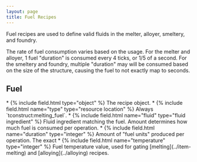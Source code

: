 ```yaml
---
layout: page
title: Fuel Recipes
---
```

Fuel recipes are used to define valid fluids in the melter, alloyer, smeltery, and foundry.

The rate of fuel consumption varies based on the usage. For the melter and alloyer, 1 fuel "duration" is consumed every 4 ticks, or 1/5 of a second. For the smeltery and foundry, multiple "duration" may will be consumed based on the size of the structure, causing the fuel to not exactly map to seconds.

## Fuel

<div class="treeview" markdown=1>
* {% include field.html type="object" %} The recipe object.
    * {% include field.html name="type" type="resource location" %} Always `tconstruct:melting_fuel`.
    * {% include field.html name="fluid" type="fluid ingredient" %} Fluid ingredient matching the fuel. Amount determines how much fuel is consumed per operation.
    * {% include field.html name="duration" type="integer" %} Amount of "fuel units" produced per operation. The exact 
    * {% include field.html name="temperature" type="integer" %} Fuel temperature value, used for gating [melting](../item-melting) and [alloying](../alloying) recipes.
</div>
